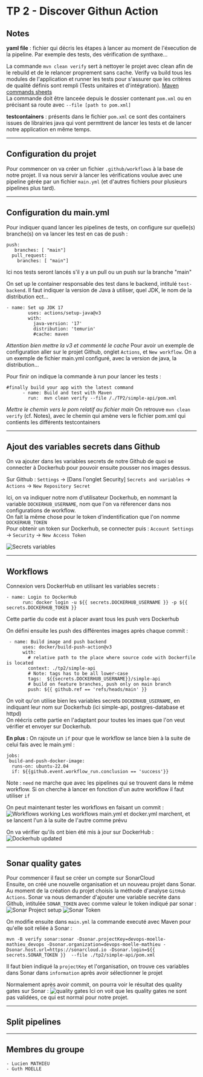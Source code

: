 # TP 2 - Discover Githun Action

## Notes
**yaml file** : fichier qui décris les étapes à lancer au moment de l'éxecution de la pipeline. Par exemple des tests, des vérification de synthaxe...

La commande `mvn clean verify` sert à nettoyer le projet avec clean afin de le rebuild et de le relancer proprement sans cache. Verify va build tous les modules de l'application et runner les tests pour s'assurer que les critères de qualité définis sont rempli (Tests unitaires et d'intégration). [Maven commands sheets](https://www.digitalocean.com/community/tutorials/maven-commands-options-cheat-sheet)\
La commande doit être lanceée depuis le dossier contenant `pom.xml` ou en précisant sa route avec `--file [path to pom.xml]`

**testcontainers** : présents dans le fichier `pom.xml` ce sont des containers issues de librairies java qui vont permttrent de lancer les tests et de lancer notre application en même temps.

---
## Configuration du projet
Pour commencer on va créer un fichier `.github/workflows` à la base de notre projet. Il va nous servir à lancer les vérifications voulue avec une pipeline gérée par un fichier `main.yml` (et d'autres fichiers pour plusieurs pipelines plus tard). 

---
## Configuration du main.yml
Pour indiquer quand lancer les  pipelines de tests, on configure sur quelle(s) branche(s) on va lancer les test en cas de push :
```
push:
   branches: [ "main"]
  pull_request:
    branches: [ "main"]
```
Ici nos tests seront lancés s'il y a un pull ou un push sur la branche "main"

On set up le container responsable des test dans le backend, intitulé `test-backend`. Il faut indiquer la version de Java à utiliser, quel JDK, le nom de la distribution ect...
```
- name: Set up JDK 17
        uses: actions/setup-java@v3
        with:
          java-version: '17'
          distribution: 'temurin'
          #cache: maven
```
*Attention bien mettre la v3 et commenté le cache*
Pour avoir un exemple de configuration aller sur le projet Github, onglet `Actions`, et `New workflow`. On a un exemple de fichier main.yml configuré, avec la version de java, la distribution...

Pour finir on indique la commande à run pour lancer les tests :
```
#finally build your app with the latest command
      - name: Build and test with Maven
        run:  mvn clean verify --file /./TP2/simple-api/pom.xml
```
*Mettre le chemin vers le pom relatif au fichier main*
On retrouve `mvn clean verify` (cf. Notes), avec le chemin qui amène vers le fichier pom.xml qui contients les différents testcontainers

---
## Ajout des variables secrets dans Github
On va ajouter dans les variables secrets de notre Github de quoi se connecter à Dockerhub pour pouvoir ensuite pousser nos images dessus.

Sur Github : `Settings` -> [Dans l'onglet Security] `Secrets and variables` -> `Actions` -> `New Repository Secret`

Ici, on va indiquer notre nom d'utilisateur Dockerhub, en nommant la variable `DOCKERHUB_USERNAME`, nom que l'on va réferencer dans nos configurations de workflow.\
On fait la même chose pour le token d'indentification que l'on nomme `DOCKERHUB_TOKEN`\
Pour obtenir un token sur Dockerhub, se connecter puis : `Account Settings` -> `Security` -> `New Access Token`

![Secrets variables](./secretsVariables.PNG)

---
## Workflows
Connexion vers DockerHub en utilisant les variables secrets :
```
- name: Login to DockerHub
      run: docker login -u ${{ secrets.DOCKERHUB_USERNAME }} -p ${{ secrets.DOCKERHUB_TOKEN }}
```
Cette partie du code est à placer avant tous les push vers Dockerhub

On défini ensuite les push des différentes images après chaque commit :
```
 - name: Build image and push backend
      uses: docker/build-push-action@v3
      with:
        # relative path to the place where source code with Dockerfile is located
        context: ./tp2/simple-api
        # Note: tags has to be all lower-case
        tags:  ${{secrets.DOCKERHUB_USERNAME}}/simple-api
        # build on feature branches, push only on main branch
        push: ${{ github.ref == 'refs/heads/main' }}
```
On voit qu'on utilise bien les variables secrets `DOCKERHUB_USERNAME`, en indiquant leur nom sur Dockerhub (ici simple-api, postgres-database et httpd)\
On réécris cette partie en l'adaptant pour toutes les imaes que l'on veut vérifier et envoyer sur Dockerhub.

**En plus :** On rajoute un `if` pour que le workflow se lance bien à la suite de celui fais avec le main.yml :
```
jobs: 
 build-and-push-docker-image:
  runs-on: ubuntu-22.04
  if: ${{github.event.workflow_run.conclusion == 'success'}}
```
Note : `need` ne marche que avec les pipelines qui se trouvent dans le même workflow. Si on cherche à lancer en fonction d'un autre workflow il faut utiliser `if`

On peut maintenant tester les workflows en faisant un commit :
![Workflows working](./workflowsWorking.PNG)
Les workflows main.yml et docker.yml marchent, et se lancent l'un à la suite de l'autre comme prévu

On va vérifier qu'ils ont bien été mis à jour sur DockerHub :
![Dockerhub updated](./DockerhubUpdated.PNG)

---
## Sonar quality gates
Pour commencer il faut se créer un compte sur SonarCloud\
Ensuite, on créé une nouvelle organisation et un nouveau projet dans Sonar. Au moment de la création du projet choisis la méthode d'analyse `GitHub Actions`. Sonar va nous demander d'ajouter une variable secrète dans Github, intitulée `SONAR_TOKEN` avec comme valeur le token indiqué par sonar :
![Sonar Project setup](./sonarProjectSetup.PNG)
![Sonar Token](./sonarToken.PNG)

On modifie ensuite dans `main.yml` la commande executé avec Maven pour qu'elle soit reliée à Sonar :
```
mvn -B verify sonar:sonar -Dsonar.projectKey=devops-moelle-mathieu_devops -Dsonar.organization=devops-moelle-mathieu -Dsonar.host.url=https://sonarcloud.io -Dsonar.login=${{ secrets.SONAR_TOKEN }}  --file ./tp2/simple-api/pom.xml
```
Il faut bien indiqué la `projectKey` et l'organisation, on trouve ces variables dans Sonar dans `information` après avoir sélectionner le projet

Normalement après avoir commit, on pourra voir le résultat des quality gates sur Sonar :
![quality gates](./qualityGates.PNG)
Ici on voit que les quality gates ne sont pas validées, ce qui est normal pour notre projet.

---
## Split pipelines


---
## Membres du groupe
    - Lucien MATHIEU
    - Guth MOELLE
